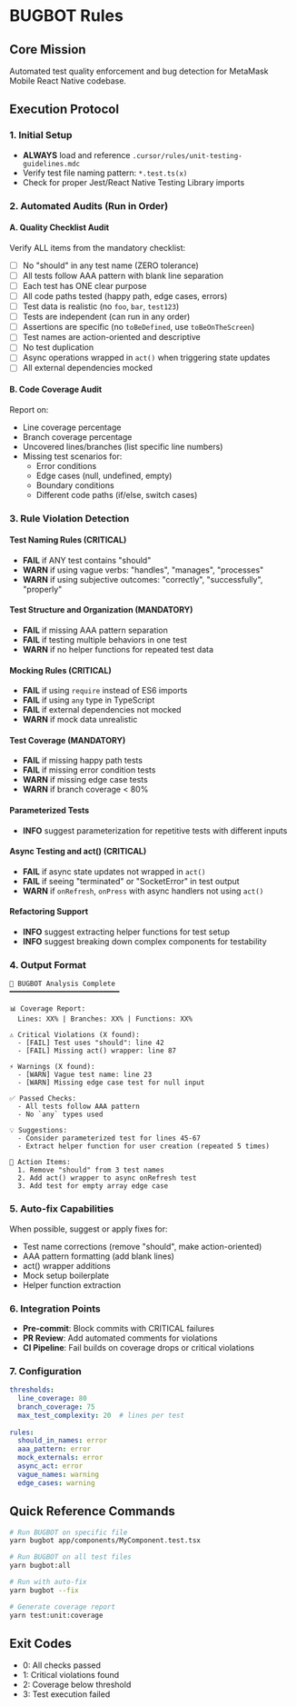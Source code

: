 # BUGBOT Rules

## Core Mission
Automated test quality enforcement and bug detection for MetaMask Mobile React Native codebase.

## Execution Protocol

### 1. Initial Setup
- **ALWAYS** load and reference `.cursor/rules/unit-testing-guidelines.mdc`
- Verify test file naming pattern: `*.test.ts(x)`
- Check for proper Jest/React Native Testing Library imports

### 2. Automated Audits (Run in Order)

#### A. Quality Checklist Audit
Verify ALL items from the mandatory checklist:
- [ ] No "should" in any test name (ZERO tolerance)
- [ ] All tests follow AAA pattern with blank line separation
- [ ] Each test has ONE clear purpose
- [ ] All code paths tested (happy path, edge cases, errors)
- [ ] Test data is realistic (no `foo`, `bar`, `test123`)
- [ ] Tests are independent (can run in any order)
- [ ] Assertions are specific (no `toBeDefined`, use `toBeOnTheScreen`)
- [ ] Test names are action-oriented and descriptive
- [ ] No test duplication
- [ ] Async operations wrapped in `act()` when triggering state updates
- [ ] All external dependencies mocked

#### B. Code Coverage Audit
Report on:
- Line coverage percentage
- Branch coverage percentage
- Uncovered lines/branches (list specific line numbers)
- Missing test scenarios for:
  - Error conditions
  - Edge cases (null, undefined, empty)
  - Boundary conditions
  - Different code paths (if/else, switch cases)

### 3. Rule Violation Detection

#### Test Naming Rules (CRITICAL)
- **FAIL** if ANY test contains "should"
- **WARN** if using vague verbs: "handles", "manages", "processes"
- **WARN** if using subjective outcomes: "correctly", "successfully", "properly"

#### Test Structure and Organization (MANDATORY)
- **FAIL** if missing AAA pattern separation
- **FAIL** if testing multiple behaviors in one test
- **WARN** if no helper functions for repeated test data

#### Mocking Rules (CRITICAL)
- **FAIL** if using `require` instead of ES6 imports
- **FAIL** if using `any` type in TypeScript
- **FAIL** if external dependencies not mocked
- **WARN** if mock data unrealistic

#### Test Coverage (MANDATORY)
- **FAIL** if missing happy path tests
- **FAIL** if missing error condition tests
- **WARN** if missing edge case tests
- **WARN** if branch coverage < 80%

#### Parameterized Tests
- **INFO** suggest parameterization for repetitive tests with different inputs

#### Async Testing and act() (CRITICAL)
- **FAIL** if async state updates not wrapped in `act()`
- **FAIL** if seeing "terminated" or "SocketError" in test output
- **WARN** if `onRefresh`, `onPress` with async handlers not using `act()`

#### Refactoring Support
- **INFO** suggest extracting helper functions for test setup
- **INFO** suggest breaking down complex components for testability

### 4. Output Format

```
🤖 BUGBOT Analysis Complete
━━━━━━━━━━━━━━━━━━━━━━━━━━━

📊 Coverage Report:
  Lines: XX% | Branches: XX% | Functions: XX%
  
⚠️ Critical Violations (X found):
  - [FAIL] Test uses "should": line 42
  - [FAIL] Missing act() wrapper: line 87
  
⚡ Warnings (X found):
  - [WARN] Vague test name: line 23
  - [WARN] Missing edge case test for null input
  
✅ Passed Checks:
  - All tests follow AAA pattern
  - No `any` types used
  
💡 Suggestions:
  - Consider parameterized test for lines 45-67
  - Extract helper function for user creation (repeated 5 times)
  
📝 Action Items:
  1. Remove "should" from 3 test names
  2. Add act() wrapper to async onRefresh test
  3. Add test for empty array edge case
```

### 5. Auto-fix Capabilities

When possible, suggest or apply fixes for:
- Test name corrections (remove "should", make action-oriented)
- AAA pattern formatting (add blank lines)
- act() wrapper additions
- Mock setup boilerplate
- Helper function extraction

### 6. Integration Points

- **Pre-commit**: Block commits with CRITICAL failures
- **PR Review**: Add automated comments for violations
- **CI Pipeline**: Fail builds on coverage drops or critical violations

### 7. Configuration

```yaml
thresholds:
  line_coverage: 80
  branch_coverage: 75
  max_test_complexity: 20  # lines per test
  
rules:
  should_in_names: error
  aaa_pattern: error
  mock_externals: error
  async_act: error
  vague_names: warning
  edge_cases: warning
```

## Quick Reference Commands

```bash
# Run BUGBOT on specific file
yarn bugbot app/components/MyComponent.test.tsx

# Run BUGBOT on all test files
yarn bugbot:all

# Run with auto-fix
yarn bugbot --fix

# Generate coverage report
yarn test:unit:coverage
```

## Exit Codes

- 0: All checks passed
- 1: Critical violations found
- 2: Coverage below threshold
- 3: Test execution failed
